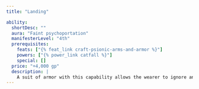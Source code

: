 ```yaml
---
title: "Landing"

ability:
  shortDesc: ""
  aura: "Faint psychoportation"
  manifesterLevel: "4th"
  prerequisites:
    feats: ["{% feat_link craft-psionic-arms-and-armor %}"]
    powers: ["{% power_link catfall %}"]
    special: []
  price: "+4,000 gp"
  description: |
    A suit of armor with this capability allows the wearer to ignore any damage dealt by the first 60 feet of a fall. Regardless of the height of a fall, the wearer always lands on her feet.
---
```


